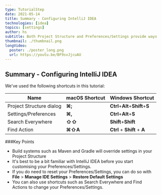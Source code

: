 ```yaml
---
type: TutorialStep
date: 2021-05-14
title: Summary - Configuring IntelliJ IDEA
technologies: [idea]
topics: [settings]
author: hs
subtitle: Both Project Structure and Preferences/Settings provide ways to make IntelliJ IDEA your own 
thumbnail: ./thumbnail.png
longVideo:
  poster: ./poster_long.png
  url: https://youtu.be/BF9svJjcuAU
---
```



## Summary - Configuring IntelliJ IDEA
We've used the following shortcuts in this tutorial:

| Name      | macOS Shortcut | Windows Shortcut |
| ----------- | ----------- | ----------- |
| Project Structure dialog      | **⌘;**   | **Ctrl**+**Alt**+**Shift**+**S** |
| Settings/Preferences   | **⌘,** | **Ctrl**+**Alt**+**S** |
| Search Everywhere   | **⇧⇧** | **Shift**+**Shift** |
| Find Action   | **⌘⇧A**  | **Ctrl** + **Shift** + **A** | 

###Key Points
- Build systems such as Maven and Gradle will override settings in your Project Structure
- It's best to be a bit familiar with IntelliJ IDEA before you start customising your Preferences/Settings.
- If you do need to reset your Preferences/Settings, you can do so with **File** > **Manage IDE Settings** > **Restore Default Settings**
- You can also use shortcuts such as Search Everywhere and Find Actions to change your Preferences/Settings.


